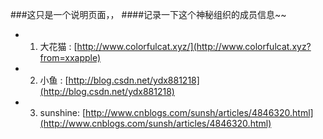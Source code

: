 ###这只是一个说明页面，，
####记录一下这个神秘组织的成员信息~~


- 1. 大花猫 : [http://www.colorfulcat.xyz/](http://www.colorfulcat.xyz?from=xxapple)
- 2. 小鱼 : [http://blog.csdn.net/ydx881218](http://blog.csdn.net/ydx881218)
- 3. sunshine: [http://www.cnblogs.com/sunsh/articles/4846320.html](http://www.cnblogs.com/sunsh/articles/4846320.html)